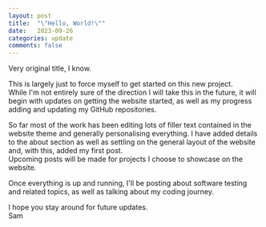 ```yaml
---
layout: post
title:  "\"Hello, World!\""
date:   2023-09-26
categories: update
comments: false
---
```

Very original title, I know.

<p>This is largely just to force myself to get started on this new project.<br>
While I'm not entirely sure of the direction I will take this in the future,
it will begin with updates on getting the website started, as well as my progress adding and updating my GitHub repositories.</p>

<p>So far most of the work has been editing lots of filler text contained in the website theme and generally personalising everything. I have added details to the about section as well as settling on the general layout of the website and, with this, added my first post.<br>
Upcoming posts will be made for projects I choose to showcase on the website.</p>

<p>Once everything is up and running, I'll be posting about software testing and related topics, as well as talking about my coding journey.</p>

I hope you stay around for future updates.<br>
Sam
